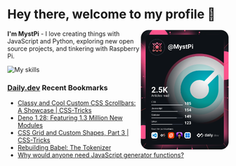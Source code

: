 # Hey there, welcome to my profile 👋

<a href="https://app.daily.dev/MystPi"><img src="https://github.com/MystPi/MystPi/blob/main/devcard.svg" width="200" alt="MystPi's Dev Card" align="right"/></a>

**I'm MystPi** - I love creating things with JavaScript and Python, exploring new open source projects, and tinkering with Raspberry Pi.

![My skills](https://skillicons.dev/icons?i=svelte,js,html,css,py,raspberrypi,react,tailwind)

### [Daily.dev](https://daily.dev) Recent Bookmarks
<!-- daily.dev BOOKMARKS:START -->
- [Classy and Cool Custom CSS Scrollbars: A Showcase | CSS-Tricks](https://app.daily.dev/posts/3NEAb1Bd6?utm_source=rss&utm_medium=bookmarks&utm_campaign=Itr6mLfRdMms0HCyePtl9)
- [Deno 1.28: Featuring 1.3 Million New Modules](https://app.daily.dev/posts/zbsM8QpSP?utm_source=rss&utm_medium=bookmarks&utm_campaign=Itr6mLfRdMms0HCyePtl9)
- [CSS Grid and Custom Shapes, Part 3 | CSS-Tricks](https://app.daily.dev/posts/X9oOpIVI_?utm_source=rss&utm_medium=bookmarks&utm_campaign=Itr6mLfRdMms0HCyePtl9)
- [Rebuilding Babel: The Tokenizer](https://app.daily.dev/posts/5sG3zNp4c?utm_source=rss&utm_medium=bookmarks&utm_campaign=Itr6mLfRdMms0HCyePtl9)
- [Why would anyone need JavaScript generator functions?](https://app.daily.dev/posts/JTFs0MDpI?utm_source=rss&utm_medium=bookmarks&utm_campaign=Itr6mLfRdMms0HCyePtl9)
<!-- daily.dev BOOKMARKS:END -->
